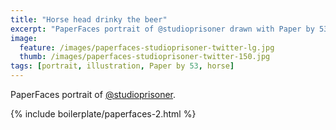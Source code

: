 ```yaml
---
title: "Horse head drinky the beer"
excerpt: "PaperFaces portrait of @studioprisoner drawn with Paper by 53 on an iPad."
image: 
  feature: /images/paperfaces-studioprisoner-twitter-lg.jpg
  thumb: /images/paperfaces-studioprisoner-twitter-150.jpg
tags: [portrait, illustration, Paper by 53, horse]
---
```


PaperFaces portrait of [@studioprisoner](http://twitter.com/studioprisoner).

{% include boilerplate/paperfaces-2.html %}